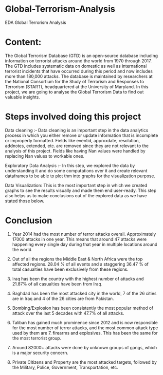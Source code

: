 # Global-Terrorism-Analysis
EDA Global Terrorism Analysis 
# Content:

The Global Terrorism Database (GTD) is an open-source database including information on terrorist attacks around the world from 1970 through 2017. The GTD includes systematic data on domestic as well as international terrorist incidents that have occurred during this period and now includes more than 180,000 attacks. The database is maintained by researchers at the National Consortium for the Study of Terrorism and Responses to Terrorism (START), headquartered at the University of Maryland. In this project, we are going to analyse the Global Terrorism Data to find out valuable insights.

# Steps involved doing this project

Data cleaning :-
Data cleaning is an important step in the data analytics process in which you either remove or update information that is incomplete or improperly formatted. Fields like eventid, approxdate, resolution, addnotes, extended, etc. are removed since they are not relevant to the analysis of this project. Fields like having Nan values were handled by replacing Nan values to workable ones.

Exploratory Data Analysis :- 
In this step, we explored the data by understanding it and do some computations over it and create relevant dataframes to be able to plot thm into graphs for the visualization purpose.

Data Visualization: 
This is the most important step in which we created graphs to see the results visually and made them end user-ready. This step also helps us to make conclusions out of the explored data as we have stated those below.

# Conclusion

1. Year 2014 had the most number of terror attacks overall. Approximately 17000 attacks in one year. This means that around 47 attacks were happening every single day during that year in multiple locations around the world.

2. Out of all the regions the Middle East & North Africa were the top affected regions. 28.04 % of all events and a staggering 36.47 % of total casualties have been exclusively from these regions.

3. Iraq has been the country with the highest number of attacks and 21.87% of all casualties have been from Iraq.

4. Baghdad has been the most attacked city in the world, 7 of the 26 cities are in Iraq and 4 of the 26 cities are from Pakistan.

5. Bombing/Explosion has been consistently the most popular method of attack over the last 5 decades with 47.7% of all attacks.

6. Taliban has gained much prominence since 2012 and is now responsible for the most number of terror attacks, and the most common attack type used by them are 7. firearms and explosives. This has been the same for the most terrorist group.

7. Around 82000+ attacks were done by unknown groups of gangs, which is a major security concern.

8. Private Citizens and Property are the most attacked targets, followed by the Military, Police, Government, Transportation, etc.

